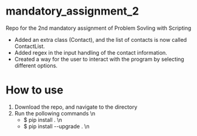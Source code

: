 # mandatory_assignment_2
Repo for the 2nd mandatory assignment of Problem Sovling with Scripting

- Added an extra class (Contact), and the list of contacts is now called ContactList. 
- Added regex in the input handling of the contact information. 
- Created a way for the user to interact with the program by selecting different options. 

# How to use
1. Download the repo, and navigate to the directory
2. Run the pollowing commands \n
    - $ pip install . \n
    - $ pip install --upgrade . \n